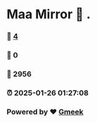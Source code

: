 # Maa Mirror :link: . 
### :page_facing_up: [4](./tag.html) 
### :speech_balloon: 0 
### :hibiscus: 2956 
### :alarm_clock: 2025-01-26 01:27:08 
### Powered by :heart: [Gmeek](https://github.com/Meekdai/Gmeek)

